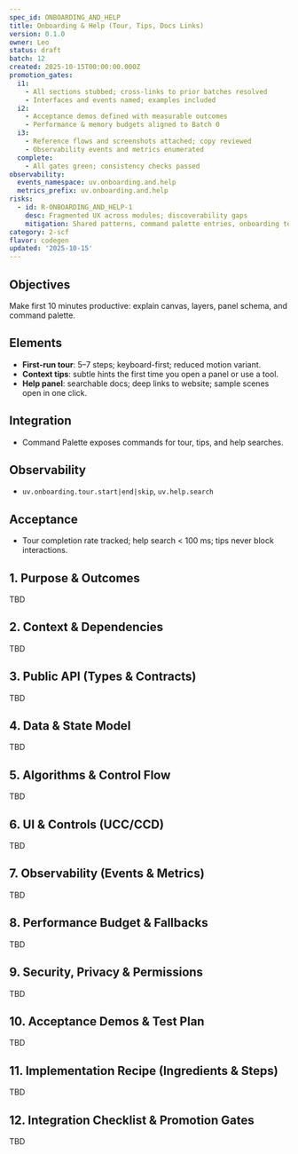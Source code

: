 ```yaml
---
spec_id: ONBOARDING_AND_HELP
title: Onboarding & Help (Tour, Tips, Docs Links)
version: 0.1.0
owner: Leo
status: draft
batch: 12
created: 2025-10-15T00:00:00.000Z
promotion_gates:
  i1:
    - All sections stubbed; cross-links to prior batches resolved
    - Interfaces and events named; examples included
  i2:
    - Acceptance demos defined with measurable outcomes
    - Performance & memory budgets aligned to Batch 0
  i3:
    - Reference flows and screenshots attached; copy reviewed
    - Observability events and metrics enumerated
  complete:
    - All gates green; consistency checks passed
observability:
  events_namespace: uv.onboarding.and.help
  metrics_prefix: uv.onboarding.and.help
risks:
  - id: R-ONBOARDING_AND_HELP-1
    desc: Fragmented UX across modules; discoverability gaps
    mitigation: Shared patterns, command palette entries, onboarding tours, metrics-informed iteration
category: 2-scf
flavor: codegen
updated: '2025-10-15'
---
```


## Objectives
Make first 10 minutes productive: explain canvas, layers, panel schema, and command palette.

## Elements
- **First-run tour**: 5–7 steps; keyboard-first; reduced motion variant.
- **Context tips**: subtle hints the first time you open a panel or use a tool.
- **Help panel**: searchable docs; deep links to website; sample scenes open in one click.

## Integration
- Command Palette exposes commands for tour, tips, and help searches.

## Observability
- `uv.onboarding.tour.start|end|skip`, `uv.help.search`

## Acceptance
- Tour completion rate tracked; help search < 100 ms; tips never block interactions.

## 1. Purpose & Outcomes
TBD


## 2. Context & Dependencies
TBD


## 3. Public API (Types & Contracts)
TBD


## 4. Data & State Model
TBD


## 5. Algorithms & Control Flow
TBD


## 6. UI & Controls (UCC/CCD)
TBD


## 7. Observability (Events & Metrics)
TBD


## 8. Performance Budget & Fallbacks
TBD


## 9. Security, Privacy & Permissions
TBD


## 10. Acceptance Demos & Test Plan
TBD


## 11. Implementation Recipe (Ingredients & Steps)
TBD


## 12. Integration Checklist & Promotion Gates
TBD
